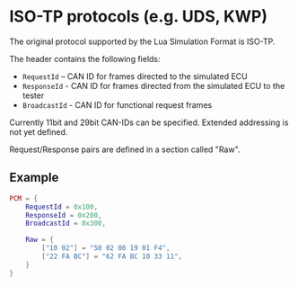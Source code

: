 # ISO-TP protocols (e.g. UDS, KWP)
The original protocol supported by the Lua Simulation Format is ISO-TP.

The header contains the following fields:

* `RequestId` – CAN ID for frames directed to the simulated ECU
* `ResponseId` - CAN ID for frames directed from the simulated ECU to the tester
* `BroadcastId` - CAN ID for functional request frames

Currently 11bit and 29bit CAN-IDs can be specified. Extended addressing is not yet defined.

Request/Response pairs are defined in a section called "Raw".

## Example

```lua
PCM = {
    RequestId = 0x100,
    ResponseId = 0x200,
    BroadcastId = 0x300,

    Raw = {
        ["10 02"] = "50 02 00 19 01 F4",
        ["22 FA BC"] = "62 FA BC 10 33 11",
    }
}
```